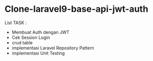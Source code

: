 # Clone-laravel9-base-api-jwt-auth
List TASK :
- Membuat Auth dengan JWT 
- Cek Session Login 
- crud table
- implementasi Laravel Repository Pattern 
- implementasi Unit Testing 
